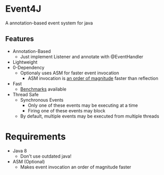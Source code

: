 Event4J
=======
A annotation-based event system for java

## Features
- Annotation-Based
  - Just implement Listener and annotate with @EventHandler
- Lightweight
- 0-Dependency
  - Optionaly uses ASM for faster event invocation
    - ASM invocation is [an order of magnitude](benchmarks/Results.md) faster than reflection
- Fast
  - [Benchmarks](benchmark/Results.md) available
- Thread Safe
  - Synchronous Events
    - Only one of these events may be executing at a time
    - Firing one of these events may block
  - By default, multiple events may be executed from multiple threads

# Requirements
- Java 8
  - Don't use outdated java!
- ASM (Optional)
  - Makes event invocation an order of magnitude faster
